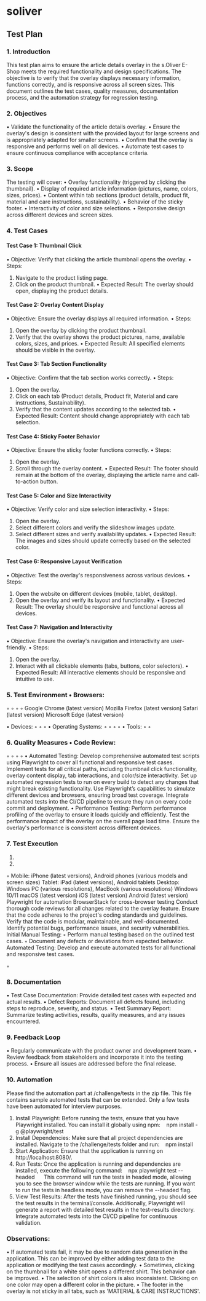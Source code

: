# soliver

## Test Plan
### 1. Introduction
This test plan aims to ensure the article details overlay in the s.Oliver E-Shop meets the required functionality and design specifications. The objective is to verify that the overlay displays necessary information, functions correctly, and is responsive across all screen sizes. This document outlines the test cases, quality measures, documentation process, and the automation strategy for regression testing.
### 2. Objectives
• Validate the functionality of the article details overlay.
• Ensure the overlay's design is consistent with the provided layout for large screens and is
appropriately adapted for smaller screens.
• Confirm that the overlay is responsive and performs well on all devices.
• Automate test cases to ensure continuous compliance with acceptance criteria.
### 3. Scope
The testing will cover:
• Overlay functionality (triggered by clicking the thumbnail).
• Display of required article information (pictures, name, colors, sizes, prices).
• Content within tab sections (product details, product fit, material and care instructions,
sustainability).
• Behavior of the sticky footer.
• Interactivity of color and size selections.
• Responsive design across different devices and screen sizes.
### 4. Test Cases
#### Test Case 1: Thumbnail Click
• Objective: Verify that clicking the article thumbnail opens the overlay.
• Steps:
1. Navigate to the product listing page.
2. Click on the product thumbnail.
• Expected Result: The overlay should open, displaying the product details.
#### Test Case 2: Overlay Content Display
• Objective: Ensure the overlay displays all required information.
• Steps:
1. Open the overlay by clicking the product thumbnail.
2. Verify that the overlay shows the product pictures, name, available colors, sizes, and
prices.
• Expected Result: All specified elements should be visible in the overlay.
#### Test Case 3: Tab Section Functionality
 • Objective: Confirm that the tab section works correctly.
• Steps:
1. Open the overlay.
2. Click on each tab (Product details, Product fit, Material and care instructions,
Sustainability).
3. Verify that the content updates according to the selected tab.
• Expected Result: Content should change appropriately with each tab selection.
#### Test Case 4: Sticky Footer Behavior
• Objective: Ensure the sticky footer functions correctly.
• Steps:
1. Open the overlay.
2. Scroll through the overlay content.
• Expected Result: The footer should remain at the bottom of the overlay, displaying the
article name and call-to-action button.
#### Test Case 5: Color and Size Interactivity
• Objective: Verify color and size selection interactivity.
• Steps:
1. Open the overlay.
2. Select different colors and verify the slideshow images update.
3. Select different sizes and verify availability updates.
• Expected Result: The images and sizes should update correctly based on the selected color.
#### Test Case 6: Responsive Layout Verification
• Objective: Test the overlay's responsiveness across various devices.
• Steps:
1. Open the website on different devices (mobile, tablet, desktop).
2. Open the overlay and verify its layout and functionality.
• Expected Result: The overlay should be responsive and functional across all devices.
#### Test Case 7: Navigation and Interactivity
• Objective: Ensure the overlay's navigation and interactivity are user-friendly. 
• Steps:
1. Open the overlay.
2. Interact with all clickable elements (tabs, buttons, color selectors).
• Expected Result: All interactive elements should be responsive and intuitive to use.
### 5. Test Environment • Browsers:
◦ ◦ ◦ ◦
Google Chrome (latest version) Mozilla Firefox (latest version) Safari (latest version) Microsoft Edge (latest version)

 • Devices:
◦ ◦ ◦
• Operating Systems:
◦ ◦ ◦ ◦
• Tools: ◦
◦
### 6. Quality Measures • Code Review:
◦ ◦ ◦ ◦
• Automated Testing:
Develop comprehensive automated test scripts using Playwright to cover all functional and responsive test cases.
Implement tests for all critical paths, including thumbnail click functionality, overlay content display, tab interactions, and color/size interactivity.
Set up automated regression tests to run on every build to detect any changes that might break existing functionality.
Use Playwright’s capabilities to simulate different devices and browsers, ensuring broad test coverage.
Integrate automated tests into the CI/CD pipeline to ensure they run on every code
commit and deployment.
• Performance Testing:
Perform performance profiling of the overlay to ensure it loads quickly and efficiently. Test the performance impact of the overlay on the overall page load time.
Ensure the overlay's performance is consistent across different devices.
### 7. Test Execution
1.
2.
◦
Mobile: iPhone (latest versions), Android phones (various models and screen sizes) Tablet: iPad (latest versions), Android tablets
Desktop: Windows PC (various resolutions), MacBook (various resolutions)
Windows 10/11
macOS (latest version) iOS (latest version) Android (latest version)
Playwright for automation BrowserStack for cross-browser testing
Conduct thorough code reviews for all changes related to the overlay feature. Ensure that the code adheres to the project's coding standards and guidelines. Verify that the code is modular, maintainable, and well-documented.
Identify potential bugs, performance issues, and security vulnerabilities.
Initial Manual Testing:
◦ Perform manual testing based on the outlined test cases.
◦ Document any defects or deviations from expected behavior. Automated Testing:
Develop and execute automated tests for all functional and responsive test cases.

 ◦
### 8. Documentation
• Test Case Documentation: Provide detailed test cases with expected and actual results.
• Defect Reports: Document all defects found, including steps to reproduce, severity, and
status.
• Test Summary Report: Summarize testing activities, results, quality measures, and any
issues encountered.
### 9. Feedback Loop
• Regularly communicate with the product owner and development team.
• Review feedback from stakeholders and incorporate it into the testing process.
• Ensure all issues are addressed before the final release.
### 10. Automation
Please find the automation part at /challenge/tests in the zip file. This file contains sample automated tests that can be extended. Only a few tests have been automated for interview purposes.
1. Install Playwright: Before running the tests, ensure that you have Playwright installed. You can install it globally using npm: 
 
npm install -g @playwright/test
2. Install Dependencies: Make sure that all project dependencies are installed. Navigate to the /challenge/tests folder and run: 
 
npm install
3. Start Application: Ensure that the application is running on http://localhost:8080/.
4. Run Tests: Once the application is running and dependencies are installed, execute the following command: 
 
npx playwright test --headed 
   
This command will run the tests in headed mode, allowing you to see the browser window while the tests are running. If you want to run the tests in headless mode, you can remove the --headed flag.
5. View Test Results: After the tests have finished running, you should see the test results in the terminal/console. Additionally, Playwright will generate a report with detailed test results in the test-results directory.
Integrate automated tests into the CI/CD pipeline for continuous validation.
 
### Observations:
• If automated tests fail, it may be due to random data generation in the application. This can be improved by either adding test data to the application or modifying the test cases accordingly.
• Sometimes, clicking on the thumbnail for a white shirt opens a different shirt. This behavior can be improved.
• The selection of shirt colors is also inconsistent. Clicking on one color may open a different color in the picture.
• The footer in the overlay is not sticky in all tabs, such as 'MATERIAL & CARE INSTRUCTIONS'.
